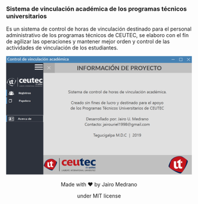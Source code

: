 <h3> Sistema de vinculación académica de los programas técnicos universitarios </h3>

<p>Es un sistema de control de horas de vinculación destinado para el personal administrativo de los programas técnicos de CEUTEC, se elaboro con el fín de agilizar las operaciones y mantener mejor orden y control de las actividades de vinculación de los estudiantes.</p>

<img src="pic.PNG">

<p align="center">Made with ❤ by Jairo Medrano</p>
<p align="center">under MIT license</p>